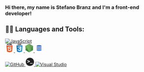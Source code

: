 ### Hi there, my name is Stefano Branz and I'm a front-end developer!

## 👨‍💻 Languages and Tools:

<a href="#"><img alt="JavaScript" title="JavaScript" height="28px"
  src="javascript-48px.png" />
</a>            
<a href="#"><img alt="HTML5" title="HTML5" height="28px"
  src="https://raw.githubusercontent.com/github/explore/80688e429a7d4ef2fca1e82350fe8e3517d3494d/topics/html/html.png" />
</a>
<a href="#"><img alt="CSS3" title="CSS3" height="28px"
  src="https://raw.githubusercontent.com/github/explore/80688e429a7d4ef2fca1e82350fe8e3517d3494d/topics/css/css.png" />
</a>
<a href="#"><img alt="NodeJS" title="NodeJS" height="28px"
  src="https://raw.githubusercontent.com/github/explore/80688e429a7d4ef2fca1e82350fe8e3517d3494d/topics/nodejs/nodejs.png" />
</a>
<a href="#"><img alt="SQL" title="SQL" height="28px"
  src="https://raw.githubusercontent.com/github/explore/80688e429a7d4ef2fca1e82350fe8e3517d3494d/topics/sql/sql.png" />
</a>

<a href="#"><img alt="GitHub" title="GitHub" height="28px"
  src="https://i.imgur.com/DZgetVv.png" />
</a>
<a href="#"><img alt="Terminal" title="Terminal" height="28px"
  src="https://raw.githubusercontent.com/github/explore/80688e429a7d4ef2fca1e82350fe8e3517d3494d/topics/terminal/terminal.png" />
</a>
<a href="#"><img alt="Visual Studio" title="Visual Studio Code" height="28px"
  src="https://img.icons8.com/fluent/48/000000/visual-studio-code-2019.png" />
</a>
     
